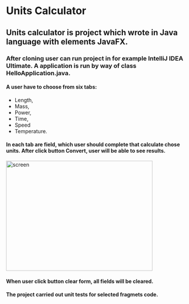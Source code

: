 # Units Calculator

## Units calculator is project which wrote in Java language with elements JavaFX.  
### After cloning user can run project in for example IntelliJ IDEA Ultimate. A application is run by way of class HelloApplication.java.

#### A user have to choose from six tabs: 
* Length, 
* Mass, 
* Power, 
* Time, 
* Speed 
* Temperature. 
#### In each tab are field, which user should complete that calculate chose units. After click button Convert, user will be able to see results.

<img src="Images/screen.png" alt="screen" width="400" height="300">

#### When user click button clear form, all fields will be cleared.

#### The project carried out unit tests for selected fragmets code.

